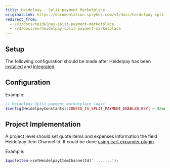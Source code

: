 ```yaml
---
title: Heidelpay - Split-payment Marketplace
originalLink: https://documentation.spryker.com/v3/docs/heidelpay-split-payment-marketplace
redirect_from:
  - /v3/docs/heidelpay-split-payment-marketplace
  - /v3/docs/en/heidelpay-split-payment-marketplace
---
```


## Setup

The following configuration should be made after Heidelpay has been [installed](/docs/scos/dev/technology-partners/202001.0/payment-partners/heidelpay/heidelpay-insta) and [integrated](/docs/scos/dev/technology-partners/202001.0/payment-partners/heidelpay/scos-integration/heidelpay-confi).

## Configuration

Example:
```php
// Heidelpay Split-payment marketplace logic
$config[HeidelpayConstants::CONFIG_IS_SPLIT_PAYMENT_ENABLED_KEY] = true;
```

## Project Implementation

A project level should set quote items and expenses information the field Heidelpay Item Channel Id. It could be done [using cart expander plugin](https://documentation.spryker.com/v4/docscart-functionality#cart-expanders).

Example:
```php
$quoteItem->setHeidelpayItemChannelId('........');
```
